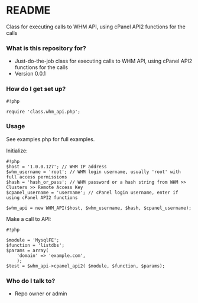 # README #

Class for executing calls to WHM API, using cPanel API2 functions for the calls

### What is this repository for? ###

* Just-do-the-job class for executing calls to WHM API, using cPanel API2 functions for the calls
* Version 0.0.1

### How do I get set up? ###


```
#!php

require 'class.whm_api.php';
```

### Usage ###

See examples.php for full examples.

Initialize:

```
#!php
$host = '1.0.0.127'; // WHM IP address
$whm_username = 'root'; // WHM login username, usually 'root' with full access permissions
$hash = 'hash_or_pass'; // WHM password or a hash string from WHM >> Clusters >> Remote Access Key
$cpanel_username = 'username'; // cPanel login username, enter if using cPanel API2 functions

$whm_api = new WHM_API($host, $whm_username, $hash, $cpanel_username);
```

Make a call to API:

```
#!php

$module = 'MysqlFE';
$function = 'listdbs';
$params = array(
	'domain' => 'example.com',
	);
$test = $whm_api->cpanel_api2( $module, $function, $params);
```

### Who do I talk to? ###

* Repo owner or admin